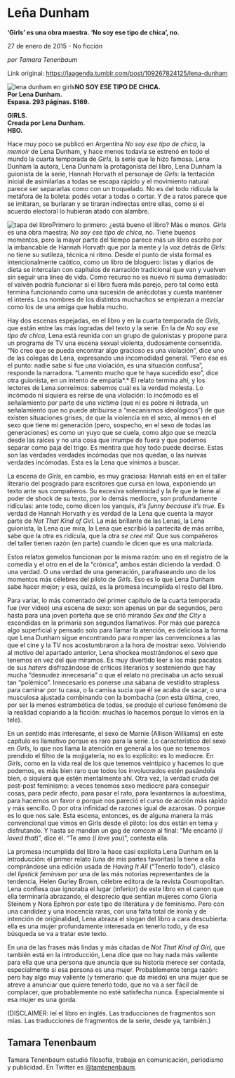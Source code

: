 # Leña Dunham

**‘Girls’ es una obra maestra. ‘No soy ese tipo de chica’, no.**

27 de enero de 2015 - No ficción

_por Tamara Tenenbaum_

Link original: https://laagenda.tumblr.com/post/109267824125/lena-dunham

![lena dunham en girls](https://64.media.tumblr.com/0fea130f7604fafe8efac3f2734750cb/tumblr_inline_pk0l8xWwP81t6q87u_500.png)**NO SOY ESE TIPO DE CHICA.**  
**Por Lena Dunham.**  
**Espasa. 293 páginas. $169.**

**GIRLS.  
Creada por Lena Dunham.  
HBO.**

Hace muy poco se publicó en Argentina *No soy ese tipo de chica*, la *memoir* de Lena Dunham, y hace menos todavía se estrenó en todo el mundo la cuarta temporada de *Girls*, la serie que la hizo famosa. Lena Dunham la autora, Lena Dunham la protagonista del libro, Lena Dunham la guionista de la serie, Hannah Horvath el personaje de *Girls*: la tentación inicial de asimilarlas a todas se escapa rápido y el movimiento natural parece ser separarlas como con un troquelado. No es del todo ridícula la metáfora de la boleta: podés votar a todas o cortar. Y de a ratos parece que se imitaran, se burlaran y se tiraran indirectas entre ellas, como si el acuerdo electoral lo hubieran atado con alambre. 

![tapa del libro](https://64.media.tumblr.com/2edc182f26e322747cc96d46475332e9/tumblr_inline_pk0l8yhW9o1t6q87u_250.jpg)Primero lo primero: ¿está bueno el libro? Más o menos. *Girls* es una obra maestra; *No soy ese tipo de chica*, no. Tiene buenos momentos, pero la mayor parte del tiempo parece más un libro escrito por la imbancable de Hannah Horvath que por la mente y la voz detrás de *Girls*: no tiene su sutileza, técnica ni ritmo. Desde el punto de vista formal es intencionalmente caótico, como un libro de bloguero: listas y diarios de dieta se intercalan con capítulos de narración tradicional que van y vuelven sin seguir una línea de vida. Como recurso no es nuevo ni suma demasiado: el vaivén podría funcionar si el libro fuera más parejo, pero tal como está termina funcionando como una sucesión de anécdotas y cuesta mantener el interés. Los nombres de los distintos muchachos se empiezan a mezclar como los de una amiga que habla mucho.

Hay dos escenas espejadas, en el libro y en la cuarta temporada de *Girls*, que están entre las más logradas del texto y la serie. En la de *No soy ese tipo de chica*, Lena está reunida con un grupo de guionistas y propone para un programa de TV una escena sexual violenta, dudosamente consentida. “No creo que se pueda encontrar algo gracioso es una violación”, dice uno de las colegas de Lena, expresando una incomodidad general. “Pero ése es el punto: nadie sabe si fue una violación, es una situación confusa”, responde la narradora. “Lamento mucho que te haya sucedido eso”, dice otra guionista, en un intento de empatía*.* El relato termina ahí, y los lectores de Lena sonreímos: sabemos cuál es la verdad molesta. Lo incómodo ni siquiera es reírse de una violación: lo incómodo es el señalamiento por parte de una *víctima* (que ni es pobre ni iletrada, un señalamiento que no puede atribuirse a “mecanismos ideológicos”) de que existen situaciones grises; de que la violencia en el sexo, al menos en el sexo que tiene mi generación (pero, sospecho, en el sexo de todas las generaciones) es como un yuyo que se cuela, como algo que se mezcla desde las raíces y no una cosa que irrumpe de fuera y que podemos separar como paja del trigo. Es mentira que hoy todo puede decirse. Estas son las verdades verdades incómodas que nos quedan, o las nuevas verdades incómodas. Esta es la Lena que vinimos a buscar.

La escena de *Girls*, en cambio, es muy graciosa: Hannah está en en el taller literario del posgrado para escritores que cursa en Iowa, exponiendo un texto ante sus compañeros. Su excesiva solemnidad y la fe que le tiene al poder de shock de su texto, por lo demás mediocre, son profundamente ridículas: ante todo, como dicen los yanquis, *it’s funny because it’s true*. Es verdad de Hannah Horvath y es verdad de la Lena que cuenta la mayor parte de *Not That Kind of Girl.* La más brillante de las Lenas, la Lena guionista, la Lena que mira, la Lena que escribió la partecita de más arriba, sabe que la otra es ridícula, que la otra *se cree mil*. Que sus compañeros del taller tienen razón (en parte) cuando le dicen que es una malcriada. 

Estos relatos gemelos funcionan por la misma razón: uno en el registro de la comedia y el otro en el de la “crónica”, ambos están diciendo la verdad. O una verdad. O una verdad de una generación, parafraseando uno de los momentos más célebres del piloto de *Girls*. Eso es lo que Lena Dunham sabe hacer mejor; y esa, quizá, es la promesa incumplida el resto del libro. 

Para variar, lo más comentado del primer capítulo de la cuarta temporada fue (ver video) una escena de sexo: son apenas un par de segundos, pero hasta para una joven porteña que se crió mirando *Sex and the City* a escondidas en la primaria son segundos llamativos. Por más que parezca algo superficial y pensado solo para llamar la atención, es deliciosa la forma que Lena Dunham sigue encontrando para romper las convenciones a las que el cine y la TV nos acostumbraron a la hora de mostrar sexo. Volviendo al motivo del apartado anterior, Lena shockea mostrándonos el sexo que tenemos en vez del que miramos. Es muy divertido leer a los más pacatos de sus *haters* disfrazándose de críticos literarios y sosteniendo que hay mucha “desnudez innecesaria” o que el relato no precisaba un acto sexual tan “polémico”. Innecesario es ponerse una sábana de vestidito strapless para caminar por tu casa, o la camisa sucia que él se acaba de sacar, o una musculosa ajustada combinando con la bombacha (con esta última, creo, por ser la menos estrambótica de todas, se produjo el curioso fenómeno de la realidad copiando a la ficción: muchas lo hacemos porque lo vimos en la tele).

En un sentido más interesante, el sexo de Marnie (Allison Williams) en este capítulo es llamativo porque es raro para la serie. Lo característico del sexo en *Girls*, lo que nos llama la atención en general a los que no tenemos prendido el filtro de la mojigatería, no es lo explícito: es lo mediocre. En *Girls*, como en la vida real de los que tenemos veintipico y hacemos lo que podemos, es más bien raro que todos los involucrados estén pasándola bien, o siquiera que estén mentalmente ahí. Otra vez, la verdad cruda del post-post feminismo: a veces tenemos sexo mediocre para conseguir cosas, para pedir afecto, para pasar el rato, para levantarnos la autoestima, para hacernos un favor o porque nos pareció el curso de acción más rápido y más sencillo. O por otra infinidad de razones igual de azarosas. O porque es lo que nos sale. Esta escena, entonces, es de alguna manera la más convencional que vimos en Girls desde el piloto: los dos están en tema y disfrutando. Y hasta se mandan un gag de *romcom* al final: “Me encantó (*I loved that*)”, dice él. “Te amo (*I love you*)”, contesta ella.

La promesa incumplida del libro la hace casi explícita Lena Dunham en la introducción: el primer relato (una de mis partes favoritas) la tiene a ella comprándose una edición usada de *Having It All* (“Tenerlo todo”), clásico del *lipstick feminism* por una de las más notorias representantes de la tendencia, Helen Gurley Brown, célebre editora de la revista Cosmopolitan. Lena confiesa que ignoraba el lugar (inferior) de este libro en el canon que ella terminaría abrazando, el desprecio que sentían mujeres como Gloria Steinem y Nora Ephron por este tipo de literatura y de feminismo. Pero con una candidez y una inocencia raras, con una falta total de ironía y de intención de originalidad, Lena abraza el slogan del libro a cara descubierta: ella es una mujer profundamente interesada en tenerlo todo, y de esa búsqueda se va a tratar este texto.

En una de las frases más lindas y más citadas de *Not That Kind of Girl*, que también está en la introducción, Lena dice que no hay nada más valiente para ella que una persona que anuncia que su historia merece ser contada, especialmente si esa persona es una mujer. Probablemente tenga razón: pero hay algo muy valiente (y temerario: que da miedo) en una mujer que se atreve a anunciar que quiere tenerlo todo, que no va a ser fácil de complacer, que probablemente no esté satisfecha nunca. Especialmente si esa mujer es una gorda.

(DISCLAIMER: leí el libro en inglés. Las traducciones de fragmentos son mías. Las traducciones de fragmentos de la serie, desde ya, también.)

Tamara Tenenbaum
----------------

Tamara Tenenbaum estudió filosofía, trabaja en comunicación, periodismo y publicidad. En Twitter es [@tamtenenbaum](https://twitter.com/tamtenenbaum). 

